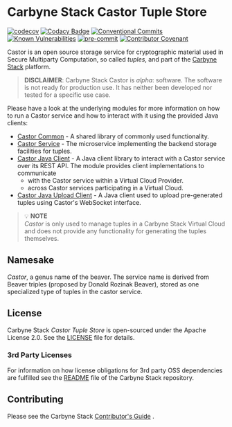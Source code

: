 # Carbyne Stack Castor Tuple Store

[![codecov](https://codecov.io/gh/carbynestack/castor/branch/master/graph/badge.svg?token=JWqyS02Uok)](https://codecov.io/gh/carbynestack/castor)
[![Codacy Badge](https://app.codacy.com/project/badge/Grade/b13366556ed545189445c9107d7fded7)](https://www.codacy.com?utm_source=github.com&utm_medium=referral&utm_content=carbynestack/castor&utm_campaign=Badge_Grade)
[![Conventional Commits](https://img.shields.io/badge/Conventional%20Commits-1.0.0-%23FE5196?logo=conventionalcommits&logoColor=white)](https://conventionalcommits.org)
[![Known Vulnerabilities](https://snyk.io/test/github/carbynestack/castor/badge.svg)](https://snyk.io/test/github/carbynestack/castor)
[![pre-commit](https://img.shields.io/badge/pre--commit-enabled-brightgreen?logo=pre-commit&logoColor=white)](https://github.com/pre-commit/pre-commit)
[![Contributor Covenant](https://img.shields.io/badge/Contributor%20Covenant-2.1-4baaaa.svg)](CODE_OF_CONDUCT.md)

Castor is an open source storage service for cryptographic material used in
Secure Multiparty Computation, so called _tuples_, and part of the
[Carbyne Stack](https://github.com/carbynestack) platform.

> __DISCLAIMER__: Carbyne Stack Castor is _alpha_: software. The software is not
> ready for production use. It has neither been developed nor tested for a
> specific use case.

Please have a look at the underlying modules for more information on how to run
a Castor service and how to interact with it using the provided Java clients:

- [Castor Common](castor-common) - A shared library of commonly used
  functionality.
- [Castor Service](castor-service) - The microservice implementing the backend
  storage facilities for tuples.
- [Castor Java Client](castor-java-client) - A Java client library to interact
  with a Castor service over its REST API. The module provides client
  implementations to communicate
  - with the Castor service within a Virtual Cloud Provider.
  - across Castor services participating in a Virtual Cloud.
- [Castor Java Upload Client](castor-upload-java-client) - A Java client used to
  upload pre-generated tuples using Castor's WebSocket interface.

> :bulb: __NOTE__\
> _Castor_ is only used to manage tuples in a Carbyne Stack
> Virtual Cloud and does not provide any functionality for generating the tuples
> themselves.

## Namesake

_Castor_, a genus name of the beaver. The service name is derived from Beaver
triples (proposed by Donald Rozinak Beaver), stored as one specialized type of
tuples in the castor service.

## License

Carbyne Stack _Castor Tuple Store_ is open-sourced under the Apache License 2.0.
See the [LICENSE](LICENSE) file for details.

### 3rd Party Licenses

For information on how license obligations for 3rd party OSS dependencies are
fulfilled see the [README](https://github.com/carbynestack/carbynestack) file of
the Carbyne Stack repository.

## Contributing

Please see the Carbyne Stack
[Contributor's Guide](https://github.com/carbynestack/carbynestack/blob/master/CONTRIBUTING.md)
.

